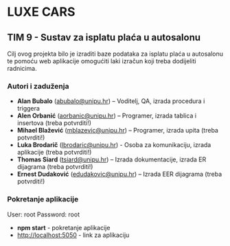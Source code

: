 # LUXE CARS

## TIM 9 - Sustav za isplatu plaća u autosalonu

Cilj ovog projekta bilo je izraditi baze podataka za isplatu plaća u autosalonu te pomoću web aplikacije omogućiti laki izračun koji treba dodijeliti radnicima.

### Autori i zaduženja

- **Alan Bubalo** (abubalo@unipu.hr) – Voditelj, QA, izrada procedura i triggera
- **Alen Orbanić** (aorbanic@unipu.hr) – Programer, izrada tablica i insertova      (treba potvrditi!)
- **Mihael Blažević** (mblazevic@unipu.hr) – Programer, izrada upita                (treba potvrditi!)
- **Luka Brodarič** (lbrodaric@unipu.hr) - Osoba za komunikaciju, izrada aplikacije (treba potvrditi!)
- **Thomas Siard** (tsiard@unipu.hr) – Izrada dokumentacije, izrada ER dijagrama    (treba potvrditi!)
- **Ernest Dudaković** (edudakovic@unipu.hr) – Izrada EER dijagrama                 (treba potvrditi!)

### Pokretanje aplikacije

User:       root
Password:   root

- **npm start** - pokretanje aplikacije
- <http://localhost:5050> - link za aplikaciju
